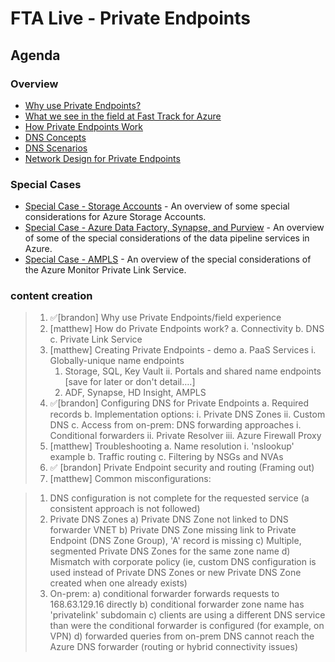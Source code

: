 # FTA Live - Private Endpoints

## Agenda

### Overview

- [Why use Private Endpoints?](why-pe.md)
- [What we see in the field at Fast Track for Azure](field-experience.md)
- [How Private Endpoints Work](overview.md)
- [DNS Concepts](dns-pe-concepts.md)
- [DNS Scenarios](dns-pe-scenarios.md)
- [Network Design for Private Endpoints](security-and-routing.md)

### Special Cases

- [Special Case - Storage Accounts](pe-sa-scenarios.md) - An overview of some special considerations for Azure Storage Accounts.
- [Special Case - Azure Data Factory, Synapse, and Purview](pe-data-scenarios.md) - An overview of some of the special considerations of the data pipeline services in Azure.
- [Special Case - AMPLS](pe-ampls-scenarios.md) - An overview of the special considerations of the Azure Monitor Private Link Service.

### content creation

> 1. ✅[brandon] Why use Private Endpoints/field experience
> 2. [matthew] How do Private Endpoints work?
>  a. Connectivity
>  b. DNS
>  c. Private Link Service
> 3. [matthew] Creating Private Endpoints - demo
>  a. PaaS Services
>   i. Globally-unique name endpoints
>    1) Storage, SQL, Key Vault
>   ii. Portals and shared name endpoints [save for later or don't detail….]
>    1) ADF, Synapse, HD Insight, AMPLS
> 4. ✅[brandon] Configuring DNS for Private Endpoints
>  a. Required records
>  b. Implementation options:
>   i. Private DNS Zones
>   ii. Custom DNS
>  c. Access from on-prem: DNS forwarding approaches
>   i. Conditional forwarders
>   ii. Private Resolver
>   iii. Azure Firewall Proxy
> 5. [matthew] Troubleshooting
>  a. Name resolution
>   i. 'nslookup' example
>  b. Traffic routing
>  c. Filtering by NSGs and NVAs
> 6. ✅ [brandon] Private Endpoint security and routing (Framing out)
> 7. [matthew] Common misconfigurations:

>  1) DNS configuration is not complete for the requested service (a consistent approach is not followed)
>  2) Private DNS Zones
>   a) Private DNS Zone not linked to DNS forwarder VNET
>   b) Private DNS Zone missing link to Private Endpoint (DNS Zone Group), 'A' record is missing
>   c) Multiple, segmented Private DNS Zones for the same zone name
>   d) Mismatch with corporate policy (ie, custom DNS configuration is used instead of Private DNS Zones or new Private DNS Zone created when one already exists)
>  3) On-prem:
>   a) conditional forwarder forwards requests to 168.63.129.16 directly
>   b) conditional forwarder zone name has 'privatelink' subdomain
>   c) clients are using a different DNS service than were the conditional forwarder is configured (for example, on VPN)
>   d) forwarded queries from on-prem DNS cannot reach the Azure DNS forwarder (routing or hybrid connectivity issues)
